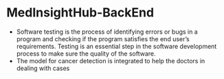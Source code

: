 # MedInsightHub-BackEnd
* Software testing is the process of identifying errors or bugs in a program and checking if 
the program satisfies the end user’s requirements. Testing is an essential step in the software development process 
to make sure the quality of the software.
* The model for cancer detection is integrated to help the doctors in dealing with cases

